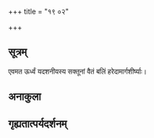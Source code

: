 +++
title = "१९ ०२"

+++
## सूत्रम्
एवमत ऊर्ध्वं यदशनीयस्य सक्तूनां वैतं बलिं हरेदामार्गशीर्ष्याः।
## अनाकुला

## गृह्यतात्पर्यदर्शनम्

